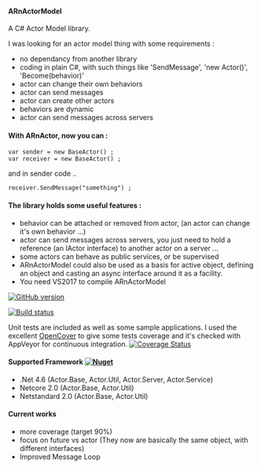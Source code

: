  
#### ARnActorModel
A C# Actor Model library.

I was looking for an actor model thing with some requirements :
 - no dependancy from another library
 - coding in plain C#, with such things like 'SendMessage', 'new Actor()', 'Become(behavior)'
 - actor can change their own behaviors
 - actor can send messages
 - actor can create other actors
 - behaviors are dynamic
 - actor can send messages across servers
 
#### With ARnActor, now you can :

    var sender = new BaseActor() ;
    var receiver = new BaseActor() ;
 
 and in sender code ..
 
    receiver.SendMessage("something") ;
 
#### The library holds some useful features :
-  behavior can be attached or removed from actor, (an actor can change it's own behavior ...)
-  actor can send messages across servers, you just need to hold a reference (an IActor interface) to another actor on a server ...
-  some actors can behave as public services, or be supervised
-  ARnActorModel could also be used as a basis for active object, defining an object and casting an async interface around it as a facility. 
-  You need VS2017 to compile ARnActorModel

[![GitHub version](https://badge.fury.io/gh/syndarn%2Farnactormodel.svg)](https://badge.fury.io/gh/syndarn%2Farnactormodel)

[![Build status](https://ci.appveyor.com/api/projects/status/1050h54h8pdfbbh0/branch/master?svg=true)](https://ci.appveyor.com/project/SyndARn/arnactormodel/branch/master)


Unit tests are included as well as some sample applications.
I used the excellent [OpenCover](https://github.com/OpenCover/opencover) to give some tests coverage and it's checked with AppVeyor for continuous integration.
[![Coverage Status](https://coveralls.io/repos/github/SyndARn/ARnActorModel/badge.svg?branch=master)](https://coveralls.io/github/SyndARn/ARnActorModel?branch=master)

#### Supported Framework [![Nuget](https://buildstats.info/nuget/ARnActorModel)](http://nuget.org/packages/ARnActorModel) 
- .Net 4.6 (Actor.Base, Actor.Util, Actor.Server, Actor.Service)
- Netcore 2.0 (Actor.Base, Actor.Util)
- Netstandard 2.0 (Actor.Base, Actor.Util)

#### Current works
- more coverage (target 90%)
- focus on future vs actor (They now are basically the same object, with different interfaces)
- Improved Message Loop
 

